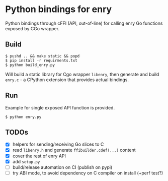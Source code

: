 # Python bindings for enry

Python bindings through cFFI (API, out-of-line) for calling enry Go functions exposed by CGo wrapper.

## Build

```
$ pushd .. && make static && popd
$ pip install -r requirments.txt
$ python build_enry.py
```

Will build a static library for Cgo wrapper `libenry`, then generate and build `enry.c` - a CPython extension that provides actual bindings.

## Run

Example for single exposed API function is provided.

```
$ python enry.py
```

## TODOs
 - [x] helpers for sending/receiving Go slices to C
 - [x] read `libenry.h` and generate `ffibuilder.cdef(...)` content
 - [x] cover the rest of enry API
 - [x] add `setup.py`
 - [ ] build/release automation on CI (publish on pypi)
 - [ ] try ABI mode, to avoid dependency on C compiler on install (+perf test?)